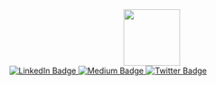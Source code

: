 <div id="header" align="center">
  <img src="https://media.giphy.com/media/M9gbBd9nbDrOTu1Mqx/giphy.gif" width="100"/>
</div>
<div id="badges">
  <a href="linkedin.com/in/aditya-soni-873959169/">
    <img src="https://img.shields.io/badge/LinkedIn-blue?style=for-the-badge&logo=linkedin&logoColor=white" alt="LinkedIn Badge"/>
  </a>
  <a href="https://medium.com/@universalPhoton">
    <img src="https://img.shields.io/badge/YouTube-red?style=for-the-badge&logo=youtube&logoColor=white" alt="Medium Badge"/>
  </a>
  <a href="https://twitter.com/inos_aytida">
    <img src="https://img.shields.io/badge/Twitter-blue?style=for-the-badge&logo=twitter&logoColor=white" alt="Twitter Badge"/>
  </a>
</div>
